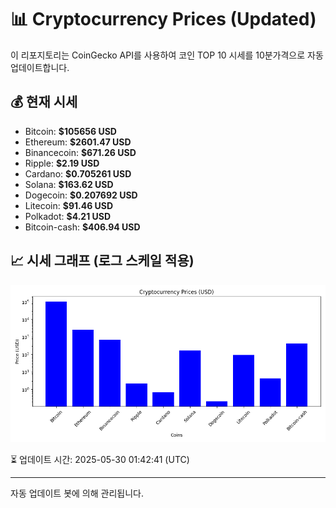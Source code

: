 
# 📊 Cryptocurrency Prices (Updated)

이 리포지토리는 CoinGecko API를 사용하여 코인 TOP 10 시세를 10분가격으로 자동 업데이트합니다.

## 💰 현재 시세
- Bitcoin: **$105656 USD**
- Ethereum: **$2601.47 USD**
- Binancecoin: **$671.26 USD**
- Ripple: **$2.19 USD**
- Cardano: **$0.705261 USD**
- Solana: **$163.62 USD**
- Dogecoin: **$0.207692 USD**
- Litecoin: **$91.46 USD**
- Polkadot: **$4.21 USD**
- Bitcoin-cash: **$406.94 USD**

## 📈 시세 그래프 (로그 스케일 적용)
![Crypto Prices](crypto_prices.png)

⏳ 업데이트 시간: 2025-05-30 01:42:41 (UTC)

---
자동 업데이트 봇에 의해 관리됩니다.
